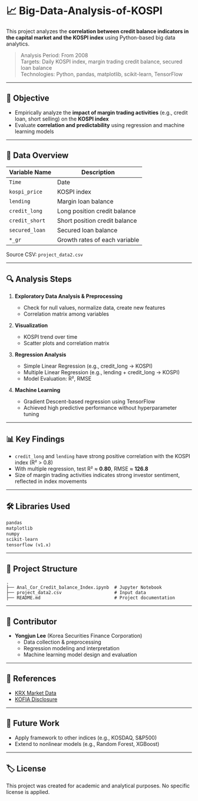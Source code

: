 # 📈 Big-Data-Analysis-of-KOSPI

This project analyzes the **correlation between credit balance indicators in the capital market and the KOSPI index** using Python-based big data analytics.

> Analysis Period: From 2008  
> Targets: Daily KOSPI index, margin trading credit balance, secured loan balance  
> Technologies: Python, pandas, matplotlib, scikit-learn, TensorFlow

---

## 📌 Objective

- Empirically analyze the **impact of margin trading activities** (e.g., credit loan, short selling) on the **KOSPI index**
- Evaluate **correlation and predictability** using regression and machine learning models

---

## 🧩 Data Overview

| Variable Name     | Description                          |
|-------------------|--------------------------------------|
| `Time`            | Date                                 |
| `kospi_price`     | KOSPI index                          |
| `lending`         | Margin loan balance                  |
| `credit_long`     | Long position credit balance         |
| `credit_short`    | Short position credit balance        |
| `secured_loan`    | Secured loan balance                 |
| `*_gr`            | Growth rates of each variable        |

Source CSV: `project_data2.csv`

---

## 🔍 Analysis Steps

1. **Exploratory Data Analysis & Preprocessing**
   - Check for null values, normalize data, create new features
   - Correlation matrix among variables

2. **Visualization**
   - KOSPI trend over time
   - Scatter plots and correlation matrix

3. **Regression Analysis**
   - Simple Linear Regression (e.g., credit_long → KOSPI)
   - Multiple Linear Regression (e.g., lending + credit_long → KOSPI)
   - Model Evaluation: R², RMSE

4. **Machine Learning**
   - Gradient Descent-based regression using TensorFlow
   - Achieved high predictive performance without hyperparameter tuning

---

## 📊 Key Findings

- `credit_long` and `lending` have strong positive correlation with the KOSPI index (R² > 0.8)
- With multiple regression, test R² ≈ **0.80**, RMSE ≈ **126.8**
- Size of margin trading activities indicates strong investor sentiment, reflected in index movements

---

## 🛠 Libraries Used

```python
pandas
matplotlib
numpy
scikit-learn
tensorflow (v1.x)
```

---

## 📁 Project Structure

```
.
├── Anal_Cor_Credit_balance_Index.ipynb  # Jupyter Notebook
├── project_data2.csv                    # Input data
├── README.md                            # Project documentation
```

---

## 🧠 Contributor

- **Yongjun Lee** (Korea Securities Finance Corporation)  
  - Data collection & preprocessing  
  - Regression modeling and interpretation  
  - Machine learning model design and evaluation  

---

## 📌 References

- [KRX Market Data](http://marketdata.krx.co.kr/)
- [KOFIA Disclosure](http://dis.kofia.or.kr/)

---

## 🧩 Future Work

- Apply framework to other indices (e.g., KOSDAQ, S&P500)
- Extend to nonlinear models (e.g., Random Forest, XGBoost)

---

## 🏷️ License

This project was created for academic and analytical purposes. No specific license is applied.
